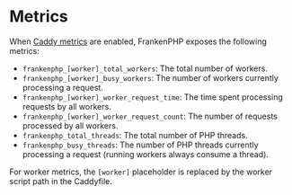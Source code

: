 # Metrics

When [Caddy metrics](https://caddyserver.com/docs/metrics) are enabled, FrankenPHP exposes the following metrics:

* `frankenphp_[worker]_total_workers`: The total number of workers.
* `frankenphp_[worker]_busy_workers`: The number of workers currently processing a request.
* `frankenphp_[worker]_worker_request_time`: The time spent processing requests by all workers.
* `frankenphp_[worker]_worker_request_count`: The number of requests processed by all workers.
* `frankenphp_total_threads`: The total number of PHP threads.
* `frankenphp_busy_threads`: The number of PHP threads currently processing a request (running workers always consume a thread).

For worker metrics, the `[worker]` placeholder is replaced by the worker script path in the Caddyfile.
